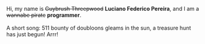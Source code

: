 Hi, my name is ~~Guybrush Threepwood~~ **Luciano Federico Pereira**, and I am a ~~wannabe pirate~~ **programmer**.<br><br>A short song: 511 bounty of doubloons gleams in the sun, a treasure hunt has just begun! Arrr!
